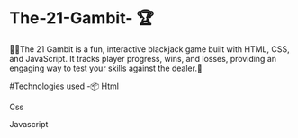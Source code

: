 # The-21-Gambit- 🏆
🤹🤹The 21 Gambit is a fun, interactive blackjack game built with HTML, CSS, and JavaScript. It tracks player progress, wins, and losses, providing an engaging way to test your skills against the dealer.🤹

#Technologies used -📦
Html

Css

Javascript

